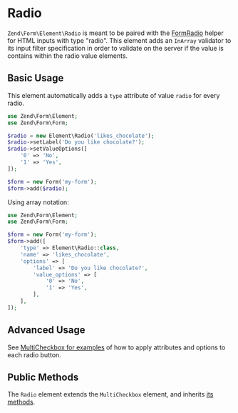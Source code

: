 # Radio

`Zend\Form\Element\Radio` is meant to be paired with the
[FormRadio](../helper/form-radio.md) helper for HTML inputs with type "radio".
This element adds an `InArray` validator to its input filter specification in
order to validate on the server if the value is contains within the radio value
elements.

## Basic Usage

This element automatically adds a `type` attribute of value `radio` for every
radio.

```php
use Zend\Form\Element;
use Zend\Form\Form;

$radio = new Element\Radio('likes_chocolate');
$radio->setLabel('Do you like chocolate?');
$radio->setValueOptions([
    '0' => 'No',
    '1' => 'Yes',
]);

$form = new Form('my-form');
$form->add($radio);
```

Using array notation:

```php
use Zend\Form\Element;
use Zend\Form\Form;

$form = new Form('my-form');
$form->add([
    'type' => Element\Radio::class,
    'name' => 'likes_chocolate',
    'options' => [
        'label' => 'Do you like chocolate?',
        'value_options' => [
            '0' => 'No',
            '1' => 'Yes',
        ],
    ],
]);
```

## Advanced Usage

See [MultiCheckbox for examples](multi-checkbox.md) of how to apply attributes
and options to each radio button. 
    
## Public Methods

The `Radio` element extends the `MultiCheckbox` element, and inherits
[its methods](multi-checkbox.md#public-methods).
